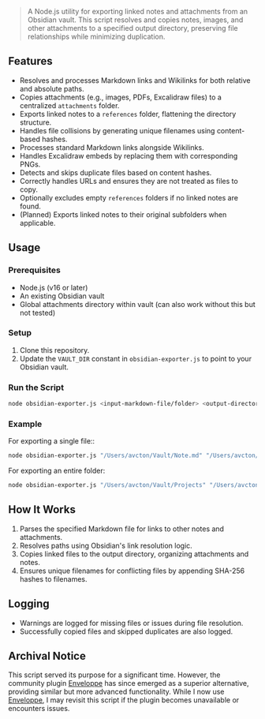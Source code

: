 > A Node.js utility for exporting linked notes and attachments from an Obsidian vault. This script resolves and copies notes, images, and other attachments to a specified output directory, preserving file relationships while minimizing duplication.

## Features

- Resolves and processes Markdown links and Wikilinks for both relative and absolute paths.
- Copies attachments (e.g., images, PDFs, Excalidraw files) to a centralized `attachments` folder.
- Exports linked notes to a `references` folder, flattening the directory structure.
- Handles file collisions by generating unique filenames using content-based hashes.
- Processes standard Markdown links alongside Wikilinks.
- Handles Excalidraw embeds by replacing them with corresponding PNGs.
- Detects and skips duplicate files based on content hashes.
- Correctly handles URLs and ensures they are not treated as files to copy.
- Optionally excludes empty `references` folders if no linked notes are found.
- (Planned) Exports linked notes to their original subfolders when applicable.

## Usage

### Prerequisites

- Node.js (v16 or later)
- An existing Obsidian vault
- Global attachments directory within vault (can also work without this but not tested)

### Setup

1. Clone this repository.
2. Update the `VAULT_DIR` constant in `obsidian-exporter.js` to point to your Obsidian vault.

### Run the Script

```bash
node obsidian-exporter.js <input-markdown-file/folder> <output-directory>
```

### Example

For exporting a single file::

```bash
node obsidian-exporter.js "/Users/avcton/Vault/Note.md" "/Users/avcton/Exported"
```

For exporting an entire folder:

```bash
node obsidian-exporter.js "/Users/avcton/Vault/Projects" "/Users/avcton/Exported"
```

## How It Works

1. Parses the specified Markdown file for links to other notes and attachments.
2. Resolves paths using Obsidian's link resolution logic.
3. Copies linked files to the output directory, organizing attachments and notes.
4. Ensures unique filenames for conflicting files by appending SHA-256 hashes to filenames.

## Logging

- Warnings are logged for missing files or issues during file resolution.
- Successfully copied files and skipped duplicates are also logged.

## Archival Notice

This script served its purpose for a significant time. However, the community plugin [Enveloppe](https://github.com/Enveloppe/obsidian-enveloppe) has since emerged as a superior alternative, providing similar but more advanced functionality. While I now use [Enveloppe](https://github.com/Enveloppe/obsidian-enveloppe), I may revisit this script if the plugin becomes unavailable or encounters issues.
